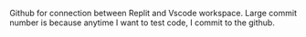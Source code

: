 Github for connection between Replit and Vscode workspace.
Large commit number is because anytime I want to test code, I commit to the github.